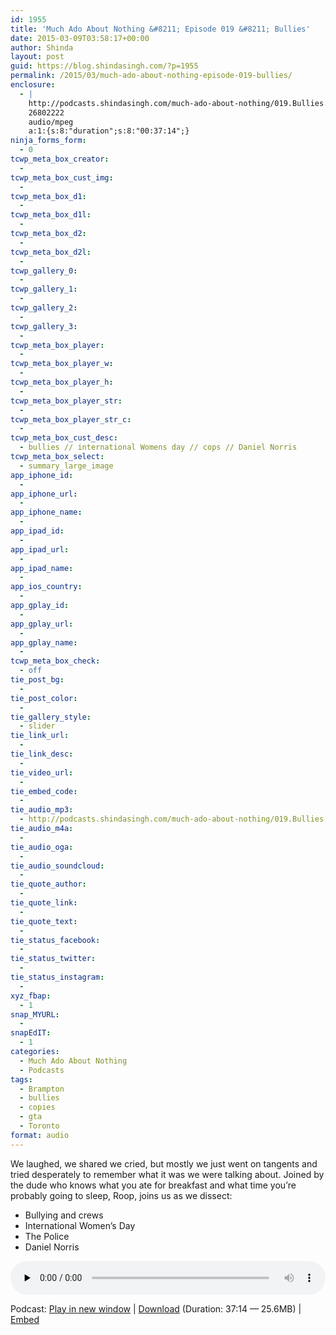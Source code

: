 ```yaml
---
id: 1955
title: 'Much Ado About Nothing &#8211; Episode 019 &#8211; Bullies'
date: 2015-03-09T03:58:17+00:00
author: Shinda
layout: post
guid: https://blog.shindasingh.com/?p=1955
permalink: /2015/03/much-ado-about-nothing-episode-019-bullies/
enclosure:
  - |
    http://podcasts.shindasingh.com/much-ado-about-nothing/019.Bullies.mp3
    26802222
    audio/mpeg
    a:1:{s:8:"duration";s:8:"00:37:14";}
ninja_forms_form:
  - 0
tcwp_meta_box_creator:
  - 
tcwp_meta_box_cust_img:
  - 
tcwp_meta_box_d1:
  - 
tcwp_meta_box_d1l:
  - 
tcwp_meta_box_d2:
  - 
tcwp_meta_box_d2l:
  - 
tcwp_gallery_0:
  - 
tcwp_gallery_1:
  - 
tcwp_gallery_2:
  - 
tcwp_gallery_3:
  - 
tcwp_meta_box_player:
  - 
tcwp_meta_box_player_w:
  - 
tcwp_meta_box_player_h:
  - 
tcwp_meta_box_player_str:
  - 
tcwp_meta_box_player_str_c:
  - 
tcwp_meta_box_cust_desc:
  - bullies // international Womens day // cops // Daniel Norris
tcwp_meta_box_select:
  - summary_large_image
app_iphone_id:
  - 
app_iphone_url:
  - 
app_iphone_name:
  - 
app_ipad_id:
  - 
app_ipad_url:
  - 
app_ipad_name:
  - 
app_ios_country:
  - 
app_gplay_id:
  - 
app_gplay_url:
  - 
app_gplay_name:
  - 
tcwp_meta_box_check:
  - off
tie_post_bg:
  - 
tie_post_color:
  - 
tie_gallery_style:
  - slider
tie_link_url:
  - 
tie_link_desc:
  - 
tie_video_url:
  - 
tie_embed_code:
  - 
tie_audio_mp3:
  - http://podcasts.shindasingh.com/much-ado-about-nothing/019.Bullies.mp3
tie_audio_m4a:
  - 
tie_audio_oga:
  - 
tie_audio_soundcloud:
  - 
tie_quote_author:
  - 
tie_quote_link:
  - 
tie_quote_text:
  - 
tie_status_facebook:
  - 
tie_status_twitter:
  - 
tie_status_instagram:
  - 
xyz_fbap:
  - 1
snap_MYURL:
  - 
snapEdIT:
  - 1
categories:
  - Much Ado About Nothing
  - Podcasts
tags:
  - Brampton
  - bullies
  - copies
  - gta
  - Toronto
format: audio
---
```

We laughed, we shared we cried, but mostly we just went on tangents and tried desperately to remember what it was we were talking about. Joined by the dude who knows what you ate for breakfast and what time you’re probably going to sleep, Roop, joins us as we dissect:

  * Bullying and crews
  * International Women’s Day
  * The Police
  * Daniel Norris

<div class="powerpress_player" id="powerpress_player_5649">
  <audio class="wp-audio-shortcode" id="audio-1955-21" preload="none" style="width: 100%;" controls="controls"><source type="audio/mpeg" src="http://podcasts.shindasingh.com/much-ado-about-nothing/019.Bullies.mp3?_=21" /></audio>
</div>

<p class="powerpress_links powerpress_links_mp3">
  Podcast: <a href="http://podcasts.shindasingh.com/much-ado-about-nothing/019.Bullies.mp3" class="powerpress_link_pinw" target="_blank" title="Play in new window" onclick="return powerpress_pinw('http://blog.shindasingh.com/?powerpress_pinw=1955-podcast');" rel="nofollow">Play in new window</a> | <a href="http://podcasts.shindasingh.com/much-ado-about-nothing/019.Bullies.mp3" class="powerpress_link_d" title="Download" rel="nofollow" download="019.Bullies.mp3">Download</a> (Duration: 37:14 &#8212; 25.6MB) | <a href="#" class="powerpress_link_e" title="Embed" onclick="return powerpress_show_embed('1955-podcast');" rel="nofollow">Embed</a>
</p>

<p class="powerpress_embed_box" id="powerpress_embed_1955-podcast" style="display: none;">
  <input id="powerpress_embed_1955-podcast_t" type="text" value="<iframe width=&quot;320&quot; height=&quot;30&quot; src=&quot;http://blog.shindasingh.com/?powerpress_embed=1955-podcast&amp;powerpress_player=mediaelement-audio&quot; frameborder=&quot;0&quot; scrolling=&quot;no&quot;></iframe>" onclick="javascript: this.select();" onfocus="javascript: this.select();" style="width: 70%;" readOnly />
</p>

<!--powerpress_player-->